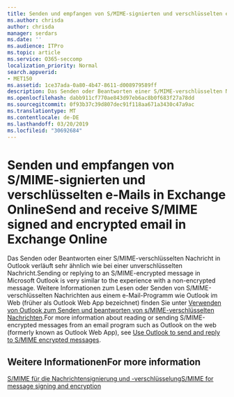 ```yaml
---
title: Senden und empfangen von S/MIME-signierten und verschlüsselten e-Mails in Exchange Online
ms.author: chrisda
author: chrisda
manager: serdars
ms.date: ''
ms.audience: ITPro
ms.topic: article
ms.service: O365-seccomp
localization_priority: Normal
search.appverid:
- MET150
ms.assetid: 1ce37ada-0a80-4b47-8611-d008979589ff
description: Das Senden oder Beantworten einer S/MIME-verschlüsselten Nachricht in Outlook verläuft sehr ähnlich wie bei einer unverschlüsselten Nachricht.
ms.openlocfilehash: dabb911cf770ae843d97eb6ac8b0f683f27a78dd
ms.sourcegitcommit: 0f93b37c39d807dec91f118aa671a3430c47a9ac
ms.translationtype: MT
ms.contentlocale: de-DE
ms.lasthandoff: 03/20/2019
ms.locfileid: "30692684"
---
```

# <a name="send-and-receive-smime-signed-and-encrypted-email-in-exchange-online"></a><span data-ttu-id="93534-103">Senden und empfangen von S/MIME-signierten und verschlüsselten e-Mails in Exchange Online</span><span class="sxs-lookup"><span data-stu-id="93534-103">Send and receive S/MIME signed and encrypted email in Exchange Online</span></span>

<span data-ttu-id="93534-104">Das Senden oder Beantworten einer S/MIME-verschlüsselten Nachricht in Outlook verläuft sehr ähnlich wie bei einer unverschlüsselten Nachricht.</span><span class="sxs-lookup"><span data-stu-id="93534-104">Sending or replying to an S/MIME-encrypted message in Microsoft Outlook is very similar to the experience with a non-encrypted message.</span></span> <span data-ttu-id="93534-105">Weitere Informationen zum Lesen oder Senden von S/MIME-verschlüsselten Nachrichten aus einem e-Mail-Programm wie Outlook im Web (früher als Outlook Web App bezeichnet) finden Sie unter [Verwenden von Outlook zum Senden und beantworten von s/MIME-verschlüsselten Nachrichten](https://go.microsoft.com/fwlink/p/?LinkId=392520).</span><span class="sxs-lookup"><span data-stu-id="93534-105">For more information about reading or sending S/MIME-encrypted messages from an email program such as Outlook on the web (formerly known as Outlook Web App), see [Use Outlook to send and reply to S/MIME encrypted messages](https://go.microsoft.com/fwlink/p/?LinkId=392520).</span></span>

## <a name="for-more-information"></a><span data-ttu-id="93534-106">Weitere Informationen</span><span class="sxs-lookup"><span data-stu-id="93534-106">For more information</span></span>

[<span data-ttu-id="93534-107">S/MIME für die Nachrichtensignierung und -verschlüsselung</span><span class="sxs-lookup"><span data-stu-id="93534-107">S/MIME for message signing and encryption</span></span>](s-mime-for-message-signing-and-encryption.md)
